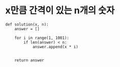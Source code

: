 # x만큼 간격이 있는 n개의 숫자



```
def solution(x, n):
    answer = []

    for i in range(1, 1001):
        if len(answer) < n:
            answer.append(x * i)

    
    return answer
```

